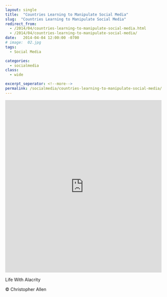 ```yaml
---
layout: single
title:  "Countries Learning to Manipulate Social Media"
slug:  "Countries Learning to Manipulate Social Media"
redirect_from:
  - /2014/04/countries-learning-to-manipulate-social-media.html
  - /2014/04/countries-learning-to-manipulate-social-media/
date:   2014-04-04 12:00:00 -0700
# image:  02.jpg
tags: 
  - Social Media

categories:
  - socialmedia
class:
  - wide

excerpt_seperator: <!--more-->
permalink: /socialmedia/countries-learning-to-manipulate-social-media/
---
```


<iframe src="https://www.facebook.com/plugins/post.php?href=https%3A%2F%2Fwww.facebook.com%2FChristopherRayAllen%2Fposts%2F10152331040675540&show_text=true&width=500" width="500" height="551" style="border:none;overflow:hidden" scrolling="no" frameborder="0" allowfullscreen="true" allow="autoplay; clipboard-write; encrypted-media; picture-in-picture; web-share"></iframe>

Life With Alacrity

© Christopher Allen